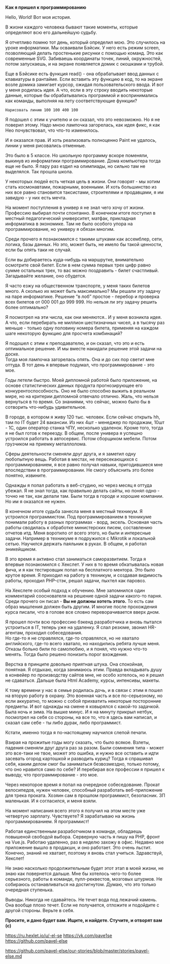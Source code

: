 **Как я пришел к программированию** 

Hello, World! 
Вот моя история. 
 
В жизни каждого человека бывают такие моменты, которые определяют всю его дальнейшую судьбу. 
 
Я отчетливо помню тот день, который определил мою. Это случилось на уроке информатики. Мы осваивали Бэйсик. У него есть  режим screen, позволяющий делать простенькие рисунки с помощью команд. Это как современные SVG. Забиваешь координаты точек, линий, окружностей, потом запускаешь, и на экране появляется домик с окошками и трубой. 
 
Еще в Бэйсике есть функция read() - она обрабатывает ввод данных с клавиатуры в рантайме. Если вставить эту функцию в код, то на экране возле домика замигает курсор, ожидая пользовательского ввода. И вот у меня родилась идея.  А что, если в эту строку вводить некоторые данные, которые бы обрабатывались программой и воспринимались как команды, выполняя на лету соответствующие функции?  
 
``Нарисовать линию 100 100 400 100`` 
 
Я подошел с этим к учителю и он сказал, что это невозможно. 
Но я не поверил этому. Надо мною лампочка загорелась, как идея фикс, я как Нео почувствовал, что что-то изменилось. 
 
И я оказался прав. И хоть реализовать полноценно Paint не удалось, линии у меня  рисовались отменные. 
 
Это было в 5 классе. Но школьную программу вскоре поменяли, выкинув из информатики программирование. Дома компьютера тогда еще не было. Я пару раз ездил на олимпиады, но сильно там не выделялся. Так прошла школа. 
 
У некоторых людей есть четкая цель в жизни. Они говорят - мы хотим стать космонавтами, пожарными, военными. И хоть большинство из них все равно становится таксистами, строителями и продавцами, я им завидую - у них есть мечта. 
 
На момент поступления в универ я не знал чего хочу от жизни. Профессию выбирал почти спонтанно. В конечном итоге поступил в местный педагогический университет, матфак, прикладная информатика в экономике. Там не было особого упора на программирование, но универу я обязан многим. 
 
Среди прочего я познакомился с такими штуками как ассемблер, сети, логика, базы данных. Но это, может быть, не имело бы такой ценности, если бы опять таки не случай. 
 
Если вы добираетесь куда-нибудь на маршрутке, внимательно осмотрите свой билет. Если в нем сумма первых трех цифр равно сумме остальных трех, то вас можно поздравить - билет счастливый. Загадывайте желание, оно сбудется. 
 
Я часто езжу на общественном транспорте, у меня таких билетов много. А сколько их может быть максимально? Мы решали эту задачу на паре информатике. Решение “в лоб” простое - перебор и проверка всех билетов от 000 001 до 999 999.
Но нельзя ли эту задачу решить более оптимально? 
 
Я посмотрел на эти числа, как они меняются.. И у меня возникла идея. А что, если перебирать не миллион шестизначных чисел, а в тысячу раз меньше - только одну половину номера билета, применяя на каждом шаге некоторую функцию для просчета комбинаций?  
 
Я подошел с этим к преподавателю, и он сказал, что это и есть оптимальное решение. И мы вместе накидали решение этой задачи на доске.  
Тогда моя лампочка загорелась опять. Она и до сих пор светит мне оттуда. В тот день я впервые подумал, что программирование - это мое. 
 
Годы летели быстро. Моей дипломной работой было приложение, на основе статистических данных продукта прогнозирующее его конкурентоспособность. Оно не было способно выжить в реальном мире, но на критерии дипломной отвечало отлично. Жаль, что нельзя вернуться в то время. Со знаниями, что сейчас, можно было бы в сотворить что-нибудь удивительное. 
 
В городе, в котором я живу 120 тыс. человек. Если сейчас открыть hh, там по IT будет 24 вакансии. Из них 4шт - менеджер по продажам, 10шт - 1С, один оператор станка ЧПУ, несколько удаленок. Кроме того, тогда я не был готов к переезду. В общем, после универа я успешно устроился работать в автосервис. Потом сборщиком мебели. Потом грузчиком на приемку металлолома. 
 
Сферы деятельности сменяли друг друга, и я заметил одну любопытную вещь. Работая в местах, не пересекающихся с программированием, я все равно получал навыки, пригодившиеся мне впоследствии в программировании. Не смогу объяснить это более понятно, извините. 
 
Однажды я попал работать в веб-студию, но через месяц я оттуда убежал. Я не знал тогда, как правильно делать сайты, но понял одно - точно не так, как делали там. 
Были тогда в городе и хорошие компании. Но им я оказался не нужен. 
 
В конечном итоге судьба занесла меня в местный техникум. Я устроился программистом. Под программированием в техникуме понимали работу в разных программах - ворд, эксель. Основная часть работы сводилась к обработке министерских писем, составлению отчетов итд. Меня воротило от всего этого, но были и интересные задачи. Например в техникуме я подружился с Mikrotik и локальной сетью. Научился держать паяльник в руках. В общем, я работал эникейщиком. 
 
В это время я активно стал заниматься саморазвитием. Тогда я впервые познакомился с Хекслет. У них в то время обкатывалась новая фича, и я как тестировщик попал на бесплатного ментора. Это было крутое время. Я приходил на работу в техникум, и создавая видимость работы, проходил PHP-стэк, решал задачи, пыхтел как паровоз. 
 
На Хекслете особый подход к обучению. Мне запомнился один комментарий сооснователя на решение одной задачи какого-то парня. Среди прочего он писал - **Вы не должны хотеть этого.** То есть сам образ мышления должен быть другим. И многие после прохождения курса писали, что в голове все словно переворачивается вверх дном. 
 
Я прошел почти всю профессию бэкенд разработчика и вновь пытался устроиться в IT, теперь уже на удаленку. Я слал резюме, звонил HR-агентам, проходил собеседования.  
Но где-то я не справлялся, где-то справлялся, но не хватало английского, где-то всего хватало, но находились ребята лучше меня. Отказы больно били по самолюбию, и я понял, что нужно что-то менять. Тогда было решено понизить порог вхождения.  
 
Верстка в принципе довольно приятная штука. Она спокойная, понятная. Я отдыхаю, когда занимаюсь этим. Правда вкладывать душу в конвейер по производству сайтов мне, не особо хотелось, но я решил не сдаваться. Дальше была Html Academy, курсы, интенсивы, макеты. 
 
К тому времени у нас в семье родилась дочь, и в связи с этим я пошел на вторую работу в охрану. Это военная часть и все по-серьезному, но если аккуратно, то можно с собой прихватить некоторые посторонние предметы. И вот однажды на смене я ковырялся с какой-то задачкой. Была ночь и зима. На вышке минус. И я на минуту прикрыл нетбук, посмотрел на себя со стороны, на все то, что я здесь вам написал, и сказал сам себе - ты либо дурак, либо программист. 
 
Кстати, именно тогда я по-настоящему научился слепой печати. 
 
Взирая на прожитые годы могу сказать, что было всякое. Взлеты, падения сменяли друг друга раз за разом. Были сомнения типа - может это все-таки не твое, может это ошибка, и нужно все оставить и идти засевать огород картошкой и разводить куриц? Тогда я спрашивал себя, каким делом  смог бы заниматься безвозмездно, только потому, что оно нравится само по себе? И перебирая все профессии я пришел к выводу, что программирование - это мое. 

Через некоторое время я попал на очередное собеседование. Прокат велосипедов, нужен человек, способный разработать веб-приложение для трека проката. Хозяин сам в прошлом программист, безопасник. ЗП маленькая. И я согласился, и меня взяли. 
 
На момент написания всего этого я получил на этом месте  уже четвертую зарплату. Чувствуете? Я зарабатываю на жизнь программированием. Я программист! 
 
Работая единственным разработчиком в команде, обладаешь повышеной свободой выбора. Серверную часть я пишу на PHP,  фронт на Vue.js. Работаю удаленно, раз в неделю захожу в офис. Недавно мое приложение вышло в продакшн, и оно работает. Это очень льстит. Конечно, знаний не хватает, поэтому я вновь стал учиться. Здравствуй, Хекслет! 
 
Не знаю насколько продолжительным будет этот этап в моей жизни, не знаю как повернется дальше. Мне бы хотелось чего-то более серьезного, работы в команде, пулл-реквестов, мозговых штурмов. Не собираюсь останавливаться на достигнутом. Думаю, что это только очередная ступенька. 
 
Выводы. 
Никогда не сдавайтесь. Не течет вода под лежачий камень. Она вообще плохо течет. Если не получается, отложите и подойдите с другой стороны. Верьте в себя. 
 
**Просите, и дано будет вам. Ищите, и найдете. Стучите, и отворят вам (с)**

https://ru.hexlet.io/u/-el-se
https://vk.com/pave1se
https://github.com/pavel-else

https://github.com/pavel-else/our-stories/blob/master/stories/pavel-else.md
